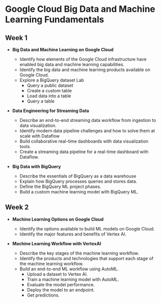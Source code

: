# Google Cloud Big Data and Machine Learning Fundamentals

## Week 1

- **Big Data and Machine Learning on Google Cloud**
  - Identify how elements of the Google Cloud infrastructure have enabled big data and machine learning capabilities.
  - Identify the big data and machine learning products available on Google Cloud.
  - Explore a BigQuery dataset Lab
    - Query a public dataset
    - Create a custom table
    - Load data into a table
    - Query a table

- **Data Engineering for Streaming Data**
  - Describe an end-to-end streaming data workflow from ingestion to data visualization.
  - Identify modern data pipeline challenges and how to solve them at scale with Dataflow
  - Build collaborative real-time dashboards with data visualization tools.
  - Create a streaming data pipeline for a real-time dashboard with Dataflow.

- **Big Data with BigQuery**
  - Describe the essentials of BigQuery as a data warehouse
  - Explain how BigQuery processes queries and stores data.
  - Define the BigQuery ML project phases.
  - Build a custom machine learning model with BigQuery ML.

## Week 2

- **Machine Learning Options on Google Cloud**
  - Identify the options available to build ML models on Google Cloud.
  - Identify the major features and benefits of Vertex AI.

- **Machine Learning Workflow with VertexAI**
  - Describe the key stages of the machine learning workflow.
  - Identify the products and technologies that support each stage of the machine learning workflow.
  - Build an end-to-end ML workflow using AutoML.
    - Upload a dataset to Vertex AI.
    - Train a machine learning model with AutoML.
    - Evaluate the model performance.
    - Deploy the model to an endpoint.
    - Get predictions.
